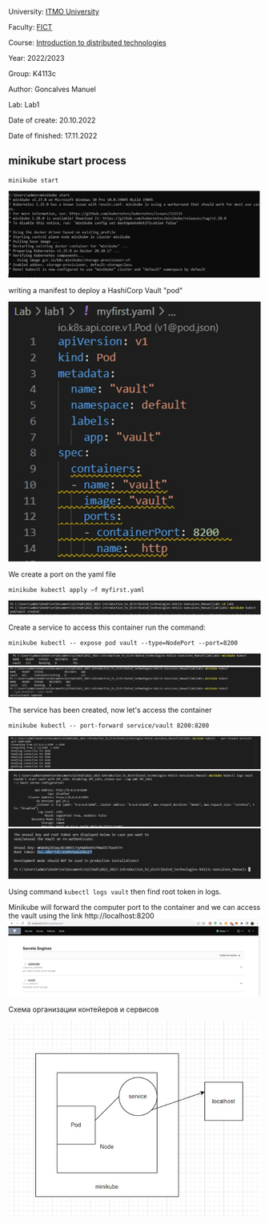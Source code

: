University: [ITMO University](https://itmo.ru/ru/)

Faculty: [FICT](https://fict.itmo.ru)

Course: [Introduction to distributed technologies](https://github.com/itmo-ict-faculty/introduction-to-distributed-technologies)

Year: 2022/2023

Group: K4113c

Author: Goncalves Manuel

Lab: Lab1

Date of create: 20.10.2022

Date of finished: 17.11.2022

## minikube start process
```
minikube start
```

![Image text](photo_2022-1.jpg)

writing a manifest to deploy a HashiCorp Vault "pod"

![Image text](photo_2022-2.jpg)

We create a port on the yaml file
```
minikube kubectl apply –f myfirst.yaml
```

![Image text](photo_2022-3.jpg)

Create a service to access this container
run the command: 
```
minikube kubectl -- expose pod vault --type=NodePort --port=8200
```
![Image text](image_2022-4.png)
![Image text](photo_2022-5.jpg)

The service has been created, now let's access the container
```
minikube kubectl -- port-forward service/vault 8200:8200
```
![Image text](photo_2022-6.jpg)
![Image text](photo_2022-7.jpg)
![Image text](photo_2022-8.jpg)

Using command `kubectl logs vault` then find root token in logs.

Minikube will forward the computer port to the container and we can access the vault using the link http://localhost:8200
![Image text](photo_2022-9.jpg)

Схема организации контейеров и сервисов 

![Image text](diagram.jpg)
